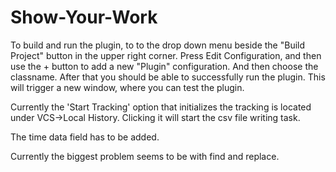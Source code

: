 # Show-Your-Work

To build and run the plugin, to to the drop down menu beside the "Build Project" button in the upper right corner. Press Edit Configuration, and then use the + button to add a new "Plugin" configuration. And then choose the classname. After that you should be able to successfully run the plugin. This will trigger a new window, where you can test the plugin.

Currently the 'Start Tracking' option that initializes the tracking is located under VCS->Local History. Clicking it will start the csv file writing task.

The time data field has to be added. 

Currently the biggest problem seems to be with find and replace. 
